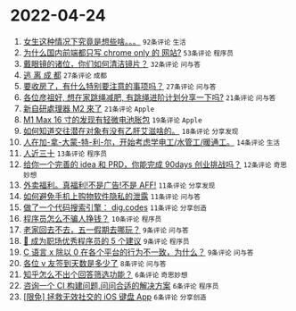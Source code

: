 # 2022-04-24

1. [女生这种情况下究竟是想些啥。。。](https://www.v2ex.com/t/848863) `92条评论` `生活`
1. [为什么国内前端都只写 chrome only 的 网站?](https://www.v2ex.com/t/848878) `53条评论` `程序员`
1. [戴眼镜的诸位，你们如何清洁镜片？](https://www.v2ex.com/t/848909) `32条评论` `问与答`
1. [逃 离 成 都](https://www.v2ex.com/t/848881) `27条评论` `成都`
1. [要收房了，有什么特别要注意的事项吗？](https://www.v2ex.com/t/848870) `27条评论` `问与答`
1. [各位彦祖好, 想在家跳绳减肥, 有跳绳进阶计划分享一下吗?](https://www.v2ex.com/t/848879) `21条评论` `问与答`
1. [新自研處理器 M2 來了](https://www.v2ex.com/t/848868) `21条评论` `Apple`
1. [M1 Max 16 寸的发现有轻微电池胀包](https://www.v2ex.com/t/848864) `19条评论` `Apple`
1. [如何知道交往潜在对象有没有乙肝艾滋啥的。](https://www.v2ex.com/t/848891) `18条评论` `分享发现`
1. [人在加-拿-大蒙-特-利-尔，开始考虑学电工/水管工/暖通工。](https://www.v2ex.com/t/848916) `14条评论` `生活`
1. [人近三十](https://www.v2ex.com/t/848877) `13条评论` `程序员`
1. [给你一个完善的 idea 和 PRD，你能完成 90days 创业挑战吗？](https://www.v2ex.com/t/848899) `12条评论` `奇思妙想`
1. [外卖福利。真福利!不是广告!不是 AFF!](https://www.v2ex.com/t/848869) `11条评论` `分享发现`
1. [如何避免手机上购物软件隐私的泄露](https://www.v2ex.com/t/848860) `11条评论` `问与答`
1. [做了一个代码搜索引擎： dig.codes](https://www.v2ex.com/t/848859) `11条评论` `分享创造`
1. [程序员怎么不骗人挣钱？](https://www.v2ex.com/t/848914) `10条评论` `程序员`
1. [老家回去不去，五一假期去哪玩？](https://www.v2ex.com/t/848911) `9条评论` `问与答`
1. [🏅 成为职场优秀程序员的 5 个建议](https://www.v2ex.com/t/848890) `9条评论` `程序员`
1. [C 语言 x 除以 0 在各个平台的行为不一致，为什么？](https://www.v2ex.com/t/848867) `9条评论` `问与答`
1. [各位 v 友签到天数是多少了](https://www.v2ex.com/t/848889) `8条评论` `问与答`
1. [知乎怎么不出个回答筛选功能？](https://www.v2ex.com/t/848903) `6条评论` `奇思妙想`
1. [咨询一个 CI 构建问题,问问合适的解决方案](https://www.v2ex.com/t/848895) `6条评论` `程序员`
1. [[限免] 拯救无效社交的 iOS 键盘 App](https://www.v2ex.com/t/848886) `6条评论` `分享创造`
